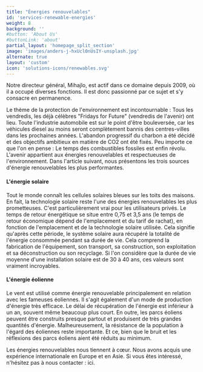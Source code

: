 ```yaml
---
title: "Énergies renouvelables"
id: 'services-renewable-energies'
weight: 8
background: ''
#button: 'About Us'
#buttonLink: 'about'
partial_layout: 'homepage_split_section'
image: 'images/anders-j-hxUcl0nUsIY-unsplash.jpg'
alternate: true
layout: 'custom'
icon: 'solutions-icons/renewables.svg'
---
```

Notre directeur général, Mihajlo, est actif dans ce domaine depuis 2009, où il a occupé diverses fonctions. Il est donc passionné par ce sujet et s'y consacre en permanence.  



Le thème de la protection de l'environnement est incontournable : Tous les vendredis, les déjà célèbres "Fridays for Future" (vendredis de l'avenir) ont lieu. Toute l'industrie automobile est sur le point d'être bouleversée, car les véhicules diesel au moins seront complètement bannis des centres-villes dans les prochaines années. L'abandon progressif du charbon a été décidé et des objectifs ambitieux en matière de CO2 ont été fixés. Peu importe ce que l'on en pense : Le temps des combustibles fossiles est enfin révolu. L'avenir appartient aux énergies renouvelables et respectueuses de l'environnement. Dans l'article suivant, nous présentons les trois sources d'énergie renouvelables les plus performantes. 

#### L'énergie solaire 

Tout le monde connaît les cellules solaires bleues sur les toits des maisons. En fait, la technologie solaire reste l'une des énergies renouvelables les plus prometteuses. C'est particulièrement vrai pour les utilisateurs privés. Le temps de retour énergétique se situe entre 0,75 et 3,5 ans (le temps de retour économique dépend de l'emplacement et du tarif de rachat), en fonction de l'emplacement et de la technologie solaire utilisée. Cela signifie qu'après cette période, le système solaire aura récupéré la totalité de l'énergie consommée pendant sa durée de vie. Cela comprend la fabrication de l'équipement, son transport, sa construction, son exploitation et sa déconstruction ou son recyclage. Si l'on considère que la durée de vie moyenne d'une installation solaire est de 30 à 40 ans, ces valeurs sont vraiment incroyables. 

#### L'énergie éolienne 

Le vent est utilisé comme énergie renouvelable principalement en relation avec les fameuses éoliennes. Il s'agit également d'un mode de production d'énergie très efficace. Le délai de récupération de l'énergie est inférieur à un an, souvent même beaucoup plus court. En outre, les parcs éoliens peuvent être construits presque partout et produisent de très grandes quantités d'énergie. Malheureusement, la résistance de la population à l'égard des éoliennes reste importante. Et ce, bien que le bruit et les réflexions des parcs éoliens aient été réduits au minimum. 

Les énergies renouvelables nous tiennent à cœur. Nous avons acquis une expérience internationale en Europe et en Asie. Si vous êtes intéressé, n'hésitez pas à nous contacter : ici. 